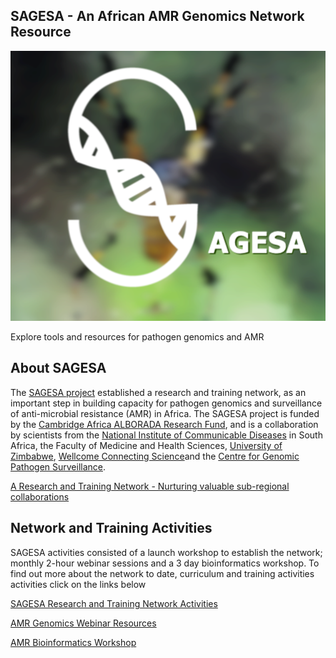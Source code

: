 ## SAGESA - An African AMR Genomics Network Resource
![SAGESA logo](logos/SAGESA.png)

Explore tools and resources for pathogen genomics and AMR

## About SAGESA

The [SAGESA project](https://sagesa.africa) established a research and training network, as an important step in building capacity for pathogen genomics and surveillance of anti-microbial resistance (AMR) in Africa. The SAGESA project is funded by the [Cambridge Africa ALBORADA Research Fund](https://www.cambridge-africa.cam.ac.uk/initiatives/the-alborada-research-fund/), and is a collaboration by scientists from the [National Institute of Communicable Diseases](https://www.nicd.ac.za) in South Africa, the Faculty of Medicine and Health Sciences, [University of Zimbabwe](http://www.uz.ac.zw/index.php/university-departments), [Wellcome Connecting Science](https://coursesandconferences.wellcomeconnectingscience.org)and the [Centre for Genomic Pathogen Surveillance](https://www.pathogensurveillance.net).    

[A Research and Training Network - Nurturing valuable sub-regional collaborations](https://coursesandconferences.wellcomeconnectingscience.org/news_item/sagesa-a-training-and-research-network-to-develop-capacity-for-genomic-surveillance-of-amr)


## Network and Training Activities
SAGESA activities consisted of a launch workshop to establish the network; monthly 2-hour webinar sessions and a 3 day bioinformatics workshop. To find out more about the network to date, curriculum and training activities activities click on the links below  

[SAGESA Research and Training Network Activities](https://github.com/WCSCourses/SAGESA/blob/main/SAGESA%20Network%20Curriculum%20and%20Activities.pdf)   

[AMR Genomics Webinar Resources](webinars.md)

[AMR Bioinformatics Workshop](https://wcscourses.github.io/AMR-Bio-Africa-2022/)
